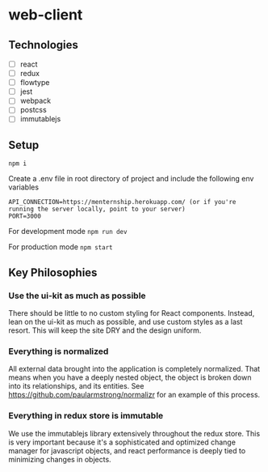# web-client

## Technologies
- [ ] react
- [ ] redux
- [ ] flowtype
- [ ] jest
- [ ] webpack
- [ ] postcss
- [ ] immutablejs

## Setup

```npm i```

Create a .env file in root directory of project and include the following env variables
```
API_CONNECTION=https://menternship.herokuapp.com/ (or if you're running the server locally, point to your server)
PORT=3000
```

For development mode
```npm run dev```

For production mode 
```npm start```

## Key Philosophies

### Use the ui-kit as much as possible

There should be little to no custom styling for React components. Instead, lean on the ui-kit as much as possible, and use custom styles as a last resort. This will keep the site DRY and the design uniform.

### Everything is normalized

All external data brought into the application is completely normalized. That means when you have a deeply nested object, the object is broken down into its relationships, and its entities. See https://github.com/paularmstrong/normalizr for an example of this process.

### Everything in redux store is immutable

We use the immutablejs library extensively throughout the redux store. This is very important because it's a sophisticated and optimized change manager for javascript objects, and react performance is deeply tied to minimizing changes in objects.

